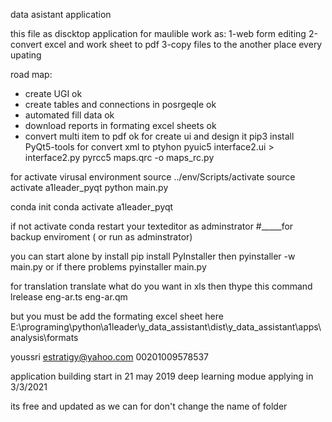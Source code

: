 
data asistant application

this file as discktop application for maulible work as:
1-web form editing
2-convert excel and work sheet to pdf
3-copy files to the another place every upating

road map:
- create UGI                                                ok
- create tables and connections in posrgeqle                ok
- automated fill data                                       ok
- download reports in formating excel sheets                ok
- convert multi item to pdf                                 ok
for create ui and design it
pip3 install PyQt5-tools
for convert xml to ptyhon 
pyuic5 interface2.ui > interface2.py
pyrcc5 maps.qrc -o maps_rc.py

for activate virusal environment
source ../env/Scripts/activate
source activate a1leader_pyqt
python main.py

conda init
conda activate a1leader_pyqt   

if not activate conda restart your texteditor as adminstrator
#_____for backup enviroment ( or run as adminstrator)

you can start alone by install
pip install PyInstaller
then
pyinstaller -w main.py
or if there problems
pyinstaller main.py

for translation
translate what do you want in xls then thype this command
lrelease eng-ar.ts eng-ar.qm

but you must be add the formating excel sheet here
E:\programing\python\a1leader\y_data_assistant\dist\y_data_assistant\apps\analysis\formats

 youssri
 estratigy@yahoo.com 
 00201009578537

application building start in 21 may 2019
deep learning modue applying in 3/3/2021

its free and updated as we can
for 
don't change the name of folder